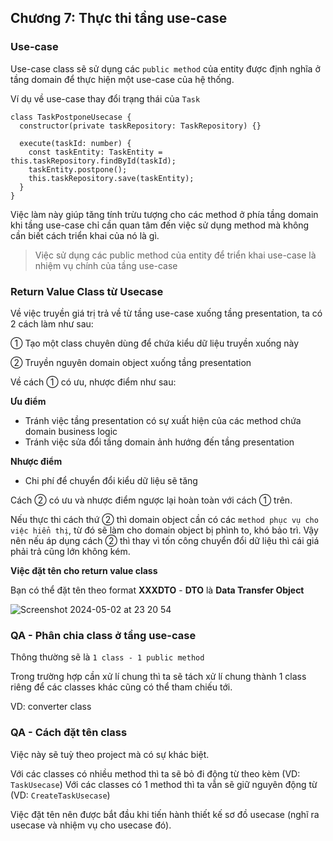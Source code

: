 ## Chương 7: Thực thi tầng use-case

### Use-case

Use-case class sẽ sử dụng các `public method` của entity được định nghĩa ở tầng domain để thực hiện một use-case của hệ thống.

Ví dụ về use-case thay đổi trạng thái của `Task`

```TS
class TaskPostponeUsecase {
  constructor(private taskRepository: TaskRepository) {}

  execute(taskId: number) {
    const taskEntity: TaskEntity = this.taskRepository.findById(taskId);
    taskEntity.postpone();
    this.taskRepository.save(taskEntity);
  }
}
```

Việc làm này giúp tăng tính trừu tượng cho các method ở phía tầng domain khi tầng use-case chỉ cần quan tâm đến việc sử dụng method mà không cần biết cách triển khai của nó là gì.

> Việc sử dụng các public method của entity để triển khai use-case là nhiệm vụ chính của tầng use-case

### Return Value Class từ Usecase

Về việc truyền giá trị trả về từ tầng use-case xuống tầng presentation, ta có 2 cách làm như sau:

① Tạo một class chuyên dùng để chứa kiểu dữ liệu truyền xuống này

② Truyền nguyên domain object xuống tầng presentation

Về cách ① có ưu, nhược điểm như sau:

**Ưu điểm**
- Tránh việc tầng presentation có sự xuất hiện của các method chứa domain business logic
- Tránh việc sửa đổi tầng domain ảnh hướng đến tầng presentation

**Nhược điểm**
- Chi phí để chuyển đổi kiểu dữ liệu sẽ tăng

Cách ② có ưu và nhược điểm ngược lại hoàn toàn với cách ① trên.

Nếu thực thi cách thứ ② thì domain object cần có các `method phục vụ cho việc hiển thị`, từ đó sẽ làm cho domain object bị phình to, khó bảo trì. Vậy nên nếu áp dụng cách ② thì thay vì tốn công chuyển đổi dữ liệu thì cái giá phải trả cũng lớn không kém.

**Việc đặt tên cho return value class**

Bạn có thể đặt tên theo format **XXXDTO** - **DTO** là **Data Transfer Object**

![Screenshot 2024-05-02 at 23 20 54](https://github.com/tuananhhedspibk/tuananhhedspibk.github.io/assets/15076665/fcd98f68-7f12-47b3-bdd1-2ee38f2b2138)

### QA - Phân chia class ở tầng use-case

Thông thường sẽ là `1 class - 1 public method`

Trong trường hợp cần xử lí chung thì ta sẽ tách xử lí chung thành 1 class riêng để các classes khác cũng có thể tham chiếu tới.

VD: converter class

### QA - Cách đặt tên class

Việc này sẽ tuỳ theo project mà có sự khác biệt.

Với các classes có nhiều method thì ta sẽ bỏ đi động từ theo kèm (VD: `TaskUsecase`)
Với các classes có 1 method thì ta vẫn sẽ giữ nguyên động từ (VD: `CreateTaskUsecase`)

Việc đặt tên nên được bắt đầu khi tiến hành thiết kế sơ đồ usecase (nghĩ ra usecase và nhiệm vụ cho usecase đó).
